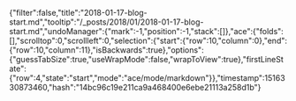 {"filter":false,"title":"2018-01-17-blog-start.md","tooltip":"/_posts/2018/01/2018-01-17-blog-start.md","undoManager":{"mark":-1,"position":-1,"stack":[]},"ace":{"folds":[],"scrolltop":0,"scrollleft":0,"selection":{"start":{"row":10,"column":0},"end":{"row":10,"column":11},"isBackwards":true},"options":{"guessTabSize":true,"useWrapMode":false,"wrapToView":true},"firstLineState":{"row":4,"state":"start","mode":"ace/mode/markdown"}},"timestamp":1516330873460,"hash":"14bc96c19e211ca9a468400e6ebe21113a258d1b"}